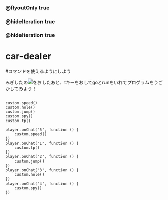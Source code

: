 ### @flyoutOnly true
### @hideIteration true
### @hideIteration true

# car-dealer

#コマンドを使えるようにしよう

みぎしたの![](https://raw.githubusercontent.com/camp-minecraft/TechkidsCampTutorial/master/images/playbutton.png)をおしたあと、tキーをおしてgoとrunをいれてプログラムをうごかしてみよう！

```ghost

custom.speed()
custom.hole()
custom.jump()
custom.spy()
custom.tp()

```

```template
player.onChat("5", function () {
    custom.speed()
})
player.onChat("1", function () {
    custom.tp()
})
player.onChat("2", function () {
    custom.jump()
})
player.onChat("3", function () {
    custom.hole()
})
player.onChat("4", function () {
    custom.spy()
})

```